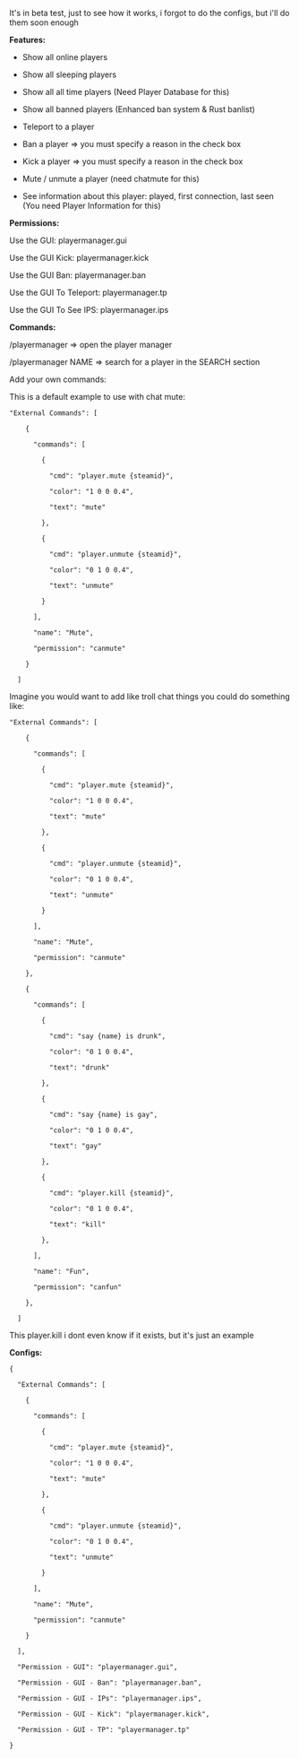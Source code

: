 It's in beta test, just to see how it works, i forgot to do the configs, but i'll do them soon enough



**Features:**

- Show all online players

- Show all sleeping players

- Show all all time players (Need Player Database for this)

- Show all banned players (Enhanced ban system & Rust banlist)

- Teleport to a player

- Ban a player => you must specify a reason in the check box

- Kick a player => you must specify a reason in the check box

- Mute / unmute a player (need chatmute for this)

- See information about this player: played, first connection, last seen (You need Player Information for this)

**Permissions:**

Use the GUI: playermanager.gui

Use the GUI Kick: playermanager.kick

Use the GUI Ban: playermanager.ban

Use the GUI To Teleport: playermanager.tp

Use the GUI To See IPS: playermanager.ips

**Commands:**

/playermanager => open the player manager

/playermanager NAME => search for a player in the SEARCH section


Add your own commands:

This is a default example to use with chat mute:

````
"External Commands": [

    {

      "commands": [

        {

          "cmd": "player.mute {steamid}",

          "color": "1 0 0 0.4",

          "text": "mute"

        },

        {

          "cmd": "player.unmute {steamid}",

          "color": "0 1 0 0.4",

          "text": "unmute"

        }

      ],

      "name": "Mute",

      "permission": "canmute"

    }

  ]
````

Imagine you would want to add like troll chat things you could do something like:

````
"External Commands": [

    {

      "commands": [

        {

          "cmd": "player.mute {steamid}",

          "color": "1 0 0 0.4",

          "text": "mute"

        },

        {

          "cmd": "player.unmute {steamid}",

          "color": "0 1 0 0.4",

          "text": "unmute"

        }

      ],

      "name": "Mute",

      "permission": "canmute"

    },

    {

      "commands": [

        {

          "cmd": "say {name} is drunk",

          "color": "0 1 0 0.4",

          "text": "drunk"

        },

        {

          "cmd": "say {name} is gay",

          "color": "0 1 0 0.4",

          "text": "gay"

        },

        {

          "cmd": "player.kill {steamid}",

          "color": "0 1 0 0.4",

          "text": "kill"

        },

      ],

      "name": "Fun",

      "permission": "canfun"

    },

  ]
````

This player.kill i dont even know if it exists, but it's just an example 

**Configs:**

````
{

  "External Commands": [

    {

      "commands": [

        {

          "cmd": "player.mute {steamid}",

          "color": "1 0 0 0.4",

          "text": "mute"

        },

        {

          "cmd": "player.unmute {steamid}",

          "color": "0 1 0 0.4",

          "text": "unmute"

        }

      ],

      "name": "Mute",

      "permission": "canmute"

    }

  ],

  "Permission - GUI": "playermanager.gui",

  "Permission - GUI - Ban": "playermanager.ban",

  "Permission - GUI - IPs": "playermanager.ips",

  "Permission - GUI - Kick": "playermanager.kick",

  "Permission - GUI - TP": "playermanager.tp"

}
````